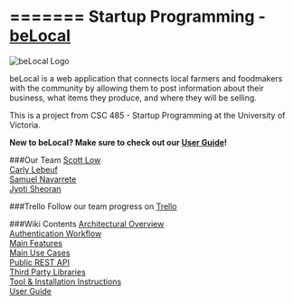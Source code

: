 =======
Startup Programming - [beLocal](http://belocalvictoria.me)
=======


![beLocal Logo](http://drive.google.com/uc?id=0B5qWf9vc8yiRRFhhMENsRS11RUk)

beLocal is a web application that connects local farmers and foodmakers with the community by allowing them to post information about their business, what items they produce, and where they will be selling. 

This is a project from CSC 485 - Startup Programming at the University of Victoria.

**New to beLocal? Make sure to check out our [User Guide](https://github.com/rpanjwani/beLocal/wiki/User-Guide)!**

###Our Team
[Scott Low](https://github.com/scottlow)  
[Carly Lebeuf](https://github.com/clebeuf)  
[Samuel Navarrete](https://github.com/cakebrewery)  
[Jyoti Sheoran](https://github.com/sheoranjs24)

###Trello 
Follow our team progress on [Trello](https://trello.com/b/3ivzzaQ3/belocal)

###Wiki Contents
[Architectural Overview](https://github.com/rpanjwani/beLocal/wiki/Architectural-Overview)  
[Authentication Workflow](https://github.com/rpanjwani/beLocal/wiki/Authentication-Workflow)  
[Main Features](https://github.com/rpanjwani/beLocal/wiki/Main-Features)  
[Main Use Cases](https://github.com/rpanjwani/beLocal/wiki/Main-Use-Cases)  
[Public REST API](https://github.com/rpanjwani/beLocal/wiki/Public-REST-API)  
[Third Party Libraries](https://github.com/rpanjwani/beLocal/wiki/Third-Party-Libraries)  
[Tool & Installation Instructions](https://github.com/rpanjwani/beLocal/wiki/Tools-&-Installation-Instructions)  
[User Guide](https://github.com/rpanjwani/beLocal/wiki/User-Guide)  
